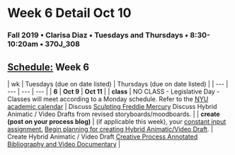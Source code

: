 # Week 6 Detail Oct 10

### Fall 2019 • Clarisa Diaz • Tuesdays and Thursdays • 8:30-10:20am • 370J_308

## [Schedule:](./) Week 6

| wk | Tuesdays \(due on date listed\) | Thursdays \(due on date listed\) |
| --- | --- | --- | --- |
| **6** | **Oct 9** | **Oct 11** |
| **class** | NO CLASS - Legislative Day - Classes will meet according to a Monday schedule. Refer to the [NYU academic calendar](https://www.nyu.edu/registrar/calendars/university-academic-calendar.html#1188) |  Discuss [Sculpting Freddie Mercury](https://www.youtube.com/watch?v=L_vQW3xQEhc) Discuss Hybrid Animatic / Video Drafts from revised storyboards/moodboards. |
| **create \(post on your process blog\)** |  \(if applicable this week\), your [constant input assignment.](../assignments/constant-input-or-output.md) [Begin planning for creating Hybrid Animatic/Video Draft](../projects/creative-process-annotated-bibliography-and-video-documentary.md). | Create Hybrid Animatic / Video Draft [Creative Process Annotated Bibliography and Video Documentary](../projects/creative-process-annotated-bibliography-and-video-documentary.md) |  

